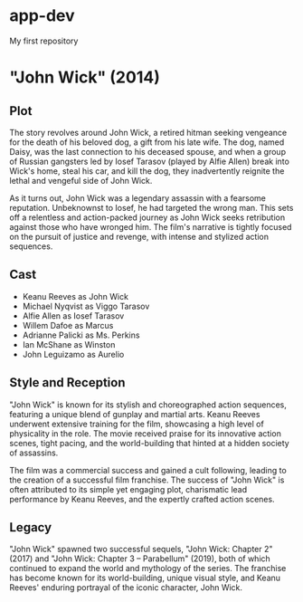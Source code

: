 # app-dev
My first repository

# "John Wick" (2014)

## Plot
The story revolves around John Wick, a retired hitman seeking vengeance for the death of his beloved dog, a gift from his late wife. The dog, named Daisy, was the last connection to his deceased spouse, and when a group of Russian gangsters led by Iosef Tarasov (played by Alfie Allen) break into Wick's home, steal his car, and kill the dog, they inadvertently reignite the lethal and vengeful side of John Wick.

As it turns out, John Wick was a legendary assassin with a fearsome reputation. Unbeknownst to Iosef, he had targeted the wrong man. This sets off a relentless and action-packed journey as John Wick seeks retribution against those who have wronged him. The film's narrative is tightly focused on the pursuit of justice and revenge, with intense and stylized action sequences.

## Cast
- Keanu Reeves as John Wick
- Michael Nyqvist as Viggo Tarasov
- Alfie Allen as Iosef Tarasov
- Willem Dafoe as Marcus
- Adrianne Palicki as Ms. Perkins
- Ian McShane as Winston
- John Leguizamo as Aurelio

## Style and Reception
"John Wick" is known for its stylish and choreographed action sequences, featuring a unique blend of gunplay and martial arts. Keanu Reeves underwent extensive training for the film, showcasing a high level of physicality in the role. The movie received praise for its innovative action scenes, tight pacing, and the world-building that hinted at a hidden society of assassins.

The film was a commercial success and gained a cult following, leading to the creation of a successful film franchise. The success of "John Wick" is often attributed to its simple yet engaging plot, charismatic lead performance by Keanu Reeves, and the expertly crafted action scenes.

## Legacy
"John Wick" spawned two successful sequels, "John Wick: Chapter 2" (2017) and "John Wick: Chapter 3 – Parabellum" (2019), both of which continued to expand the world and mythology of the series. The franchise has become known for its world-building, unique visual style, and Keanu Reeves' enduring portrayal of the iconic character, John Wick.
